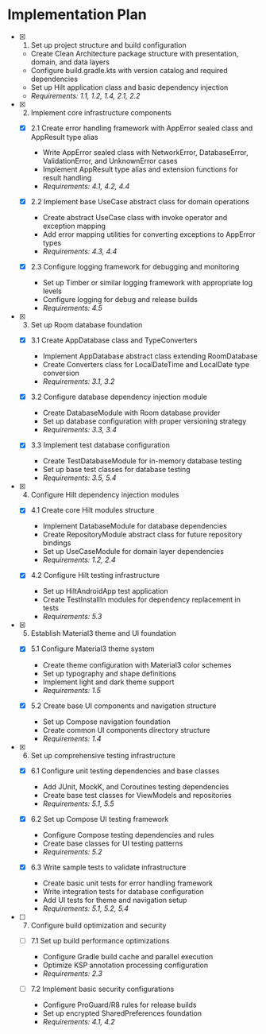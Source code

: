 # Implementation Plan

- [x] 1. Set up project structure and build configuration
  - Create Clean Architecture package structure with presentation, domain, and data layers
  - Configure build.gradle.kts with version catalog and required dependencies
  - Set up Hilt application class and basic dependency injection
  - _Requirements: 1.1, 1.2, 1.4, 2.1, 2.2_

- [x] 2. Implement core infrastructure components
  - [x] 2.1 Create error handling framework with AppError sealed class and AppResult type alias
    - Write AppError sealed class with NetworkError, DatabaseError, ValidationError, and UnknownError cases
    - Implement AppResult type alias and extension functions for result handling
    - _Requirements: 4.1, 4.2, 4.4_

  - [x] 2.2 Implement base UseCase abstract class for domain operations
    - Create abstract UseCase class with invoke operator and exception mapping
    - Add error mapping utilities for converting exceptions to AppError types
    - _Requirements: 4.3, 4.4_

  - [x] 2.3 Configure logging framework for debugging and monitoring
    - Set up Timber or similar logging framework with appropriate log levels
    - Configure logging for debug and release builds
    - _Requirements: 4.5_

- [x] 3. Set up Room database foundation
  - [x] 3.1 Create AppDatabase class and TypeConverters
    - Implement AppDatabase abstract class extending RoomDatabase
    - Create Converters class for LocalDateTime and LocalDate type conversion
    - _Requirements: 3.1, 3.2_

  - [x] 3.2 Configure database dependency injection module
    - Create DatabaseModule with Room database provider
    - Set up database configuration with proper versioning strategy
    - _Requirements: 3.3, 3.4_

  - [x] 3.3 Implement test database configuration
    - Create TestDatabaseModule for in-memory database testing
    - Set up base test classes for database testing
    - _Requirements: 3.5, 5.4_

- [x] 4. Configure Hilt dependency injection modules
  - [x] 4.1 Create core Hilt modules structure
    - Implement DatabaseModule for database dependencies
    - Create RepositoryModule abstract class for future repository bindings
    - Set up UseCaseModule for domain layer dependencies
    - _Requirements: 1.2, 2.4_

  - [x] 4.2 Configure Hilt testing infrastructure
    - Set up HiltAndroidApp test application
    - Create TestInstallIn modules for dependency replacement in tests
    - _Requirements: 5.3_

- [x] 5. Establish Material3 theme and UI foundation
  - [x] 5.1 Configure Material3 theme system
    - Create theme configuration with Material3 color schemes
    - Set up typography and shape definitions
    - Implement light and dark theme support
    - _Requirements: 1.5_

  - [x] 5.2 Create base UI components and navigation structure
    - Set up Compose navigation foundation
    - Create common UI components directory structure
    - _Requirements: 1.4_

- [x] 6. Set up comprehensive testing infrastructure
  - [x] 6.1 Configure unit testing dependencies and base classes
    - Add JUnit, MockK, and Coroutines testing dependencies
    - Create base test classes for ViewModels and repositories
    - _Requirements: 5.1, 5.5_

  - [x] 6.2 Set up Compose UI testing framework
    - Configure Compose testing dependencies and rules
    - Create base classes for UI testing patterns
    - _Requirements: 5.2_

  - [x] 6.3 Write sample tests to validate infrastructure
    - Create basic unit tests for error handling framework
    - Write integration tests for database configuration
    - Add UI tests for theme and navigation setup
    - _Requirements: 5.1, 5.2, 5.4_

- [ ] 7. Configure build optimization and security
  - [ ] 7.1 Set up build performance optimizations
    - Configure Gradle build cache and parallel execution
    - Optimize KSP annotation processing configuration
    - _Requirements: 2.3_

  - [ ] 7.2 Implement basic security configurations
    - Configure ProGuard/R8 rules for release builds
    - Set up encrypted SharedPreferences foundation
    - _Requirements: 4.1, 4.2_